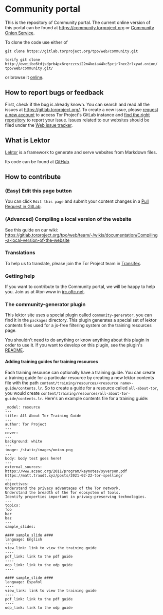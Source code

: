 # Community portal

This is the repository of Community portal. The current online version of this portal can be found at https://community.torproject.org or [Community Onion Service](http://xmrhfasfg5suueegrnc4gsgyi2tyclcy5oz7f5drnrodmdtob6t2ioyd.onion/).

To clone the code use either of 

```git clone https://gitlab.torproject.org/tpo/web/community.git```

```torify git clone http://eweiibe6tdjsdprb4px6rqrzzcsi22m4koia44kc5pcjr7nec2rlxyad.onion/tpo/web/community.git/``` 

or browse it [online](https://gitlab.torproject.org/tpo/web/community).

## How to report bugs or feedback 

First, check if the bug is already known. You can search and read all the issues at https://gitlab.torproject.org/. To create a new issue, please [request a new account](https://gitlab.onionize.space/) to access Tor Project's GitLab instance and [find the right repository](https://gitlab.torproject.org/tpo) to report your issue. Issues related to our websites should be filed under the [Web issue tracker](https://gitlab.torproject.org/groups/tpo/web/-/issues).

## What is Lektor

[Lektor](https://www.getlektor.com/) is a framework to generate and serve websites from Markdown files.

Its code can be found at [GitHub](https://github.com/lektor/lektor).

## How to contribute

### (Easy) Edit this page button

You can click ```Edit this page``` and submit your content changes in a [Pull Request in GitLab](https://gitlab.torproject.org/tpo/web/community/-/merge_requests/).

### (Advanced) Compiling a local version of the website

See this guide on our wiki: https://gitlab.torproject.org/tpo/web/team/-/wikis/documentation/Compiling-a-local-version-of-the-website

### Translations

To help us to translate, please join the Tor Project team in [Transifex](https://www.transifex.com/).

### Getting help

If you want to contribute to the Community portal, we will be happy to help you. Join us at #tor-www in [irc.oftc.net](https://www.oftc.net).

### The community-generator plugin

This lektor site uses a special plugin called `community-generator`, you can find it in the `packages` directory. This plugin generates a special set of lektor contents files used for a js-free filtering system on the training resources page.

You shouldn't need to do anything or know anything about this plugin in order to use it. If you want to develop on this plugin, see the plugin's [README](packages/community-generator/README.md).

#### Adding training guides for training resources

Each training resource can optionally have a training guide. You can create a training guide for a particular resource by creating a new lektor contents file with the path `content/training/resources/<resource name>-guide/contents.lr`. So to create a guide for a resource called `all-about-tor`, you would create `content/training/resources/all-about-tor-guide/contents.lr`. Here's an example contents file for a training guide:

```
_model: resource
---
title: All About Tor Training Guide
---
author: Tor Project
---
cover:
---
background: white
---
image: /static/images/onion.png
---
body: body test goes here!
---
external_sources:
https://www.acsac.org/2011/program/keynotes/syverson.pdf
https://matt.traudt.xyz/posts/2021-02-22-tor-spelling/
---
objectives:
Understand the privacy advantages of the Tor network.
Understand the breadth of the Tor ecosystem of tools.
Identify properties important in privacy-preserving technologies.
---
topics:
foo
bar
baz
---
sample_slides:

#### sample_slide ####
language: English
----
view_link: link to view the training guide
----
pdf_link: link to the pdf guide
----
odp_link: link to the odp guide
----

#### sample_slide ####
language: Español
----
view_link: link to view the training guide
----
pdf_link: link to the pdf guide
----
odp_link: link to the odp guide
```
